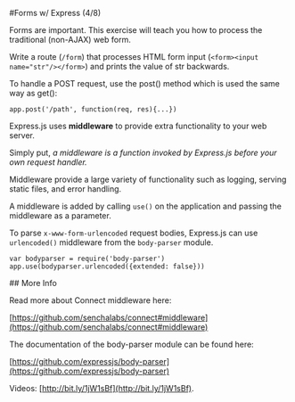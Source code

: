 #Forms w/ Express (4/8)

Forms are important. This exercise will teach you how to process the traditional (non-AJAX) web form.

Write a route (`/form`) that processes HTML form input
(`<form><input name="str"/></form>`) and prints the value of str backwards.

To handle a POST request, use the post() method which is used the same way as get():

    app.post('/path', function(req, res){...})

Express.js uses **middleware** to provide extra functionality to your web server.

Simply put, _a middleware is a function invoked by Express.js before your own
request handler._

Middleware provide a large variety of functionality such as logging, serving
static files, and error handling.

A middleware is added by calling `use()` on the application and passing the
middleware as a parameter.

To parse `x-www-form-urlencoded` request bodies, Express.js can use `urlencoded()`  middleware from the `body-parser` module.

    var bodyparser = require('body-parser')
    app.use(bodyparser.urlencoded({extended: false}))

## More Info

Read more about Connect middleware here:

  [https://github.com/senchalabs/connect#middleware](https://github.com/senchalabs/connect#middleware)

The documentation of the body-parser module can be found here:

  [https://github.com/expressjs/body-parser](https://github.com/expressjs/body-parser)

Videos: [http://bit.ly/1jW1sBf](http://bit.ly/1jW1sBf).

